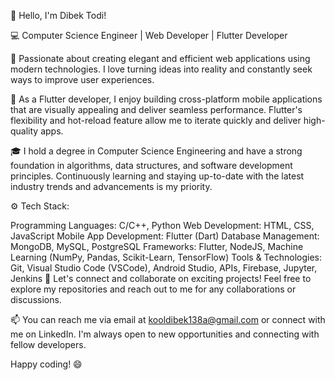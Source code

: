👋 Hello, I'm Dibek Todi!

💻 Computer Science Engineer | Web Developer | Flutter Developer

🌟 Passionate about creating elegant and efficient web applications using modern technologies. I love turning ideas into reality and constantly seek ways to improve user experiences.

🚀 As a Flutter developer, I enjoy building cross-platform mobile applications that are visually appealing and deliver seamless performance. Flutter's flexibility and hot-reload feature allow me to iterate quickly and deliver high-quality apps.

🎓 I hold a degree in Computer Science Engineering and have a strong foundation in algorithms, data structures, and software development principles. Continuously learning and staying up-to-date with the latest industry trends and advancements is my priority.

⚙️ Tech Stack:

Programming Languages: C/C++, Python
Web Development: HTML, CSS, JavaScript
Mobile App Development: Flutter (Dart)
Database Management: MongoDB, MySQL, PostgreSQL
Frameworks: Flutter, NodeJS, Machine Learning (NumPy, Pandas, Scikit-Learn, TensorFlow)
Tools & Technologies: Git, Visual Studio Code (VSCode), Android Studio, APIs, Firebase, Jupyter, Jenkins
🌟 Let's connect and collaborate on exciting projects! Feel free to explore my repositories and reach out to me for any collaborations or discussions.

📫 You can reach me via email at kooldibek138a@gmail.com or connect with me on LinkedIn. I'm always open to new opportunities and connecting with fellow developers.

Happy coding! 😄
